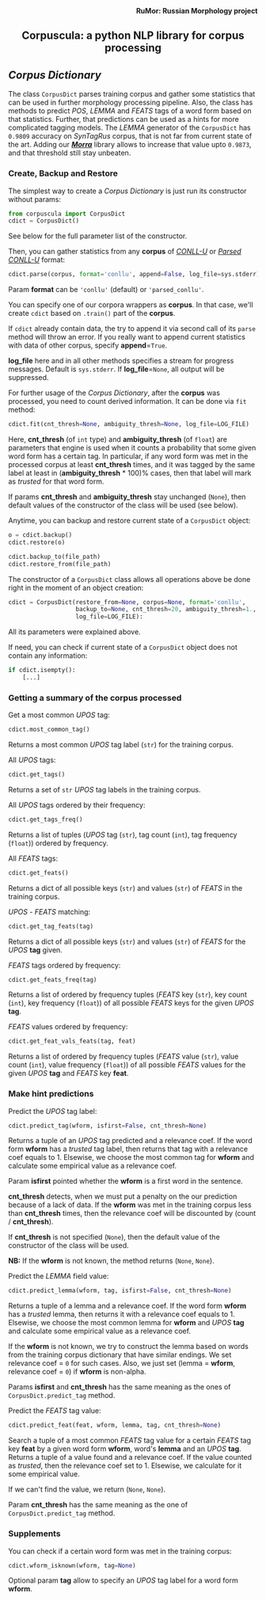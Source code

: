<div align="right"><strong>RuMor: Russian Morphology project</strong></div>
<h2 align="center">Corpuscula: a python NLP library for corpus processing</h2>

## *Corpus Dictionary*

The class `CorpusDict` parses training corpus and gather some statistics that
can be used in further morphology processing pipeline. Also, the class has
methods to predict *POS*, *LEMMA* and *FEATS* tags of a word form based on
that statistics. Further, that predictions can be used as a hints for more
complicated tagging models. The *LEMMA* generator of the `CorpusDict` has
`0.9809` accuracy on *SynTagRus* corpus, that is not far from current state of
the art. Adding our [***Morra***](https://github.com/fostroll/morra) library
allows to increase that value upto `0.9873`, and that threshold still stay
unbeaten.

### Create, Backup and Restore

The simplest way to create a *Corpus Dictionary* is just run its constructor
without params:
```python
from corpuscula import CorpusDict
cdict = CorpusDict()
```
See below for the full parameter list of the constructor.

Then, you can gather statistics from any **corpus** of
[*CONLL-U*](https://universaldependencies.org/format.html) or
[*Parsed CONLL-U*](https://github.com/fostroll/corpuscula/blob/master/doc/README_PARSED_CONLLU.md)
format:
```python
cdict.parse(corpus, format='conllu', append=False, log_file=sys.stderr)
```
Param **format** can be `'conllu'` (default) or `'parsed_conllu'`.

You can specify one of our corpora wrappers as **corpus**. In that case, we'll
create `cdict` based on `.train()` part of the **corpus**.

If `cdict` already contain data, the try to append it via second call of its
`parse` method will throw an error. If you really want to append current
statistics with data of other corpus, specify **append**=`True`.

**log_file** here and in all other methods specifies a stream for progress
messages. Default is `sys.stderr`. If **log_file**=`None`, all output will be
suppressed.

For further usage of the *Corpus Dictionary*, after the **corpus** was
processed, you need to count derived information. It can be done via `fit`
method:
```python
cdict.fit(cnt_thresh=None, ambiguity_thresh=None, log_file=LOG_FILE)
```
Here, **cnt_thresh** (of `int` type) and **ambiguity_thresh** (of `float`) are
parameters that engine is used when it counts a probability that some given
word form has a certain tag. In particular, if any word form was met in the
processed corpus at least **cnt_thresh** times, and it was tagged by the same
label at least in (**ambiguity_thresh** * 100)% cases, then that label will
mark as *trusted* for that word form.

If params **cnt_thresh** and **ambiguity_thresh** stay unchanged (`None`),
then default values of the constructor of the class will be used (see below).

Anytime, you can backup and restore current state of a `CorpusDict` object:
```python
o = cdict.backup()
cdict.restore(o)

cdict.backup_to(file_path)
cdict.restore_from(file_path)
```

The constructor of a `CorpusDict` class allows all operations above be done
right in the moment of an object creation:
```python
cdict = CorpusDict(restore_from=None, corpus=None, format='conllu',
                   backup_to=None, cnt_thresh=20, ambiguity_thresh=1.,
                   log_file=LOG_FILE):
```
All its parameters were explained above.

If need, you can check if current state of a `CorpusDict` object does not
contain any information:
```python
if cdict.isempty():
    [...]
```

### Getting a summary of the corpus processed

Get a most common *UPOS* tag:
```python
cdict.most_common_tag()
```
Returns a most common *UPOS* tag label (`str`) for the training corpus.

All *UPOS* tags:
```python
cdict.get_tags()
```
Returns a set of `str` *UPOS* tag labels in the training corpus.

All *UPOS* tags ordered by their frequency:
```python
cdict.get_tags_freq()
```
Returns a list of tuples (*UPOS* tag (`str`), tag count (`int`), tag frequency
(`float`)) ordered by frequency.

All *FEATS* tags:
```python
cdict.get_feats()
```
Returns a dict of all possible keys (`str`) and values (`str`) of *FEATS* in
the training corpus.

*UPOS* - *FEATS* matching:
```python
cdict.get_tag_feats(tag)
```
Returns a dict of all possible keys (`str`) and values (`str`) of *FEATS*
for the *UPOS* **tag** given.

*FEATS* tags ordered by frequency:
```python
cdict.get_feats_freq(tag)
```
Returns a list of ordered by frequency tuples (*FEATS* key (`str`), key count
(`int`), key frequency (`float`)) of all possible *FEATS* keys for the given
*UPOS* **tag**.

*FEATS* values ordered by frequency:
```python
cdict.get_feat_vals_feats(tag, feat)
```
Returns a list of ordered by frequency tuples (*FEATS* value (`str`), 
value count (`int`), value frequency (`float`)) of all possible *FEATS* values
for the given *UPOS* **tag** and *FEATS* key **feat**.

### Make hint predictions

Predict the *UPOS* tag label:
```python
cdict.predict_tag(wform, isfirst=False, cnt_thresh=None)
```
Returns a tuple of an *UPOS* tag predicted and a relevance coef. If the word
form **wform** has a *trusted* tag label, then returns that tag with a
relevance coef equals to 1. Elsewise, we choose the most common tag for
**wform** and calculate some empirical value as a relevance coef.

Param **isfirst** pointed whether the **wform** is a first word in the
sentence.

**cnt_thresh** detects, when we must put a penalty on the our prediction
because of a lack of data. If the **wform** was met in the training corpus
less than **cnt_thresh** times, then the relevance coef will be discounted by
(count / **cnt_thresh**).

If **cnt_thresh** is not specified (`None`), then the default value of the
constructor of the class will be used.

**NB:** If the **wform** is not known, the method returns (`None`, `None`).

Predict the *LEMMA* field value:
```python
cdict.predict_lemma(wform, tag, isfirst=False, cnt_thresh=None)
```
Returns a tuple of a lemma and a relevance coef. If the word form **wform**
has a *trusted* lemma, then returns it with a relevance coef equals to 1.
Elsewise, we choose the most common lemma for **wform** and *UPOS* **tag**
and calculate some empirical value as a relevance coef.

If the **wform** is not known, we try to construct the lemma based on words
from the training corpus dictionary that have similar endings. We set
relevance coef = `0` for such cases. Also, we just set (lemma = **wform**,
relevance coef = `0`) if **wform** is non-alpha.

Params **isfirst** and **cnt_thresh** has the same meaning as the ones of 
`CorpusDict.predict_tag` method.

Predict the *FEATS* tag value:
```python
cdict.predict_feat(feat, wform, lemma, tag, cnt_thresh=None)
```
Search a tuple of a most common *FEATS* tag value for a certain *FEATS* tag
key **feat** by a given word form **wform**, word's **lemma** and an *UPOS*
**tag**. Returns a tuple of a value found and a relevance coef. If the value
counted as *trusted*, then the relevance coef set to 1. Elsewise, we calculate
for it some empirical value.

If we can't find the value, we return (`None`, `None`).

Param **cnt_thresh** has the same meaning as the one of
`CorpusDict.predict_tag` method.

### Supplements

You can check if a certain word form was met in the training corpus:
```python
cdict.wform_isknown(wform, tag=None)
```
Optional param **tag** allow to specify an *UPOS* tag label for a word form
**wform**.

